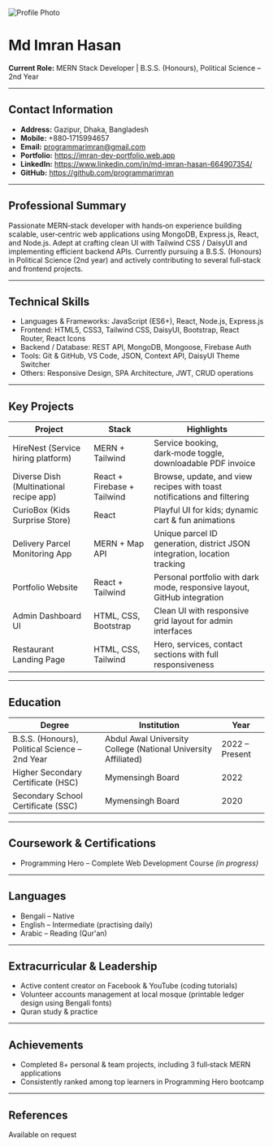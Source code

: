 ![Profile Photo](https://avatars.githubusercontent.com/u/193394722?v=4)

# Md Imran Hasan

**Current Role:** MERN Stack Developer | B.S.S. (Honours), Political Science – 2nd Year

---

## Contact Information

- **Address:** Gazipur, Dhaka, Bangladesh  
- **Mobile:** +880‑1715994657  
- **Email:** [programmarimran@gmail.com](mailto:programmarimran@gmail.com)  
- **Portfolio:** [https://imran-dev-portfolio.web.app ](https://imran-dev-portfolio.vercel.app/) 
- **LinkedIn:** https://www.linkedin.com/in/md-imran-hasan-664907354/  
- **GitHub:** https://github.com/programmarimran  

---

## Professional Summary

Passionate MERN‑stack developer with hands‑on experience building scalable, user‑centric web applications using MongoDB, Express.js, React, and Node.js. Adept at crafting clean UI with Tailwind CSS / DaisyUI and implementing efficient backend APIs. Currently pursuing a B.S.S. (Honours) in Political Science (2nd year) and actively contributing to several full‑stack and frontend projects.

---

## Technical Skills

- Languages & Frameworks: JavaScript (ES6+), React, Node.js, Express.js  
- Frontend: HTML5, CSS3, Tailwind CSS, DaisyUI, Bootstrap, React Router, React Icons  
- Backend / Database: REST API, MongoDB, Mongoose, Firebase Auth  
- Tools: Git & GitHub, VS Code, JSON, Context API, DaisyUI Theme Switcher  
- Others: Responsive Design, SPA Architecture, JWT, CRUD operations  

---

## Key Projects

| Project                                     | Stack                       | Highlights                                                                 |
|---------------------------------------------|-----------------------------|---------------------------------------------------------------------------|
| HireNest (Service hiring platform)          | MERN + Tailwind             | Service booking, dark‑mode toggle, downloadable PDF invoice               |
| Diverse Dish (Multinational recipe app)     | React + Firebase + Tailwind | Browse, update, and view recipes with toast notifications and filtering   |
| CurioBox (Kids Surprise Store)              | React                       | Playful UI for kids; dynamic cart & fun animations                        |
| Delivery Parcel Monitoring App              | MERN + Map API              | Unique parcel ID generation, district JSON integration, location tracking |
| Portfolio Website                           | React + Tailwind            | Personal portfolio with dark mode, responsive layout, GitHub integration  |
| Admin Dashboard UI                          | HTML, CSS, Bootstrap        | Clean UI with responsive grid layout for admin interfaces                 |
| Restaurant Landing Page                     | HTML, CSS, Tailwind         | Hero, services, contact sections with full responsiveness                 |

---

## Education

| Degree                                           | Institution                                                         | Year                   |
|--------------------------------------------------|---------------------------------------------------------------------|------------------------|
| B.S.S. (Honours), Political Science – 2nd Year | Abdul Awal University College (National University Affiliated)      | 2022 – Present          |
| Higher Secondary Certificate (HSC)               | Mymensingh Board                                                   | 2022                   |
| Secondary School Certificate (SSC)               | Mymensingh Board                                                   | 2020                   |

---

## Coursework & Certifications

- Programming Hero – Complete Web Development Course *(in progress)*

---

## Languages

- Bengali – Native  
- English – Intermediate (practising daily)  
- Arabic – Reading (Qur'an)  

---

## Extracurricular & Leadership

- Active content creator on Facebook & YouTube (coding tutorials)  
- Volunteer accounts management at local mosque (printable ledger design using Bengali fonts)  
- Quran study & practice  

---

## Achievements

- Completed 8+ personal & team projects, including 3 full‑stack MERN applications  
- Consistently ranked among top learners in Programming Hero bootcamp  

---

## References

Available on request
